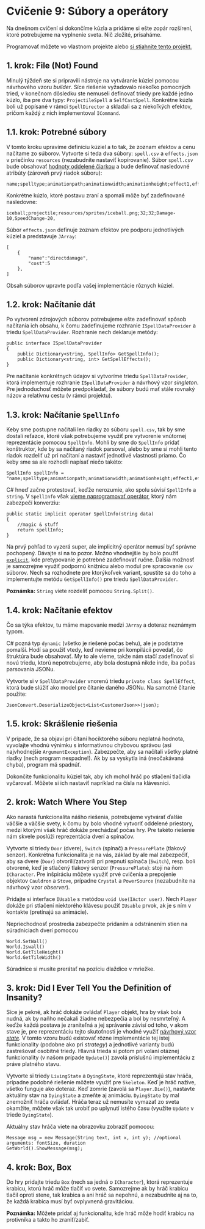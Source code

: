 # Cvičenie 9: Súbory a operátory

Na dnešnom cvičení si dokončíme kúzla a pridáme si ešte zopár rozšírení, ktoré potrebujeme na vyplnenie sveta. Nič zložité, prisaháme.

Programovať môžete vo vlastnom projekte alebo [si stiahnite tento projekt.](lab09/week9.zip)

## 1. krok: File (Not) Found

Minulý týždeň ste si pripravili nástroje na vytváranie kúziel pomocou návrhového vzoru *builder*. Síce riešenie vyžadovalo niekoľko pomocných tried, v konečnom dôsledku ste nemuseli definovať triedy pre každé jedno kúzlo, iba pre dva typy: `ProjectileSpell` a `SelfCastSpell`. Konkrétne kúzla boli už popísané v rámci `SpellDirector` a skladali sa z niekoľkých efektov, pričom každý z nich implementoval `ICommand`.

## 1.1. krok: Potrebné súbory
V tomto kroku upravíme definíciu kúziel a to tak, že zoznam efektov a cenu načítame zo súborov. Vytvorte si teda dva súbory: `spell.csv` a `effects.json` v priečinku `resources` (nezabudnite nastaviť kopírovanie). Súbor `spell.csv` bude obsahovať [hodnoty oddelené čiarkou](https://en.wikipedia.org/wiki/Comma-separated_values) a bude definovať nasledovné atribúty (zároveň prvý riadok súboru):

```
name;spelltype;animationpath;animationwidth;animationheight;effect1,effect2,effect3
```

Konkrétne kúzlo, ktoré postavu zraní a spomalí môže byť zadefinované nasledovne:

```
iceball;projectile;resources/sprites/iceball.png;32;32;Damage-10,SpeedChange-20,
```

Súbor `effects.json` definuje zoznam efektov pre podporu jednotlivých kúziel a predstavuje `JArray`:

```
[
    {
        "name":"directdamage",
        "cost":5
    },
]
```

Obsah súborov upravte podľa vašej implementácie rôznych kúziel.

## 1.2. krok: Načítanie dát
Po vytvorení zdrojových súborov potrebujeme ešte zadefinovať spôsob načítania ich obsahu, k čomu zadefinujeme rozhranie `ISpellDataProvider` a triedu `SpellDataProvider`. Rozhranie nech deklaruje metódy:

```
public interface ISpellDataProvider
{
    public Dictionary<string, SpellInfo> GetSpellInfo();
    public Dictionary<string, int> GetSpellEffects();
}
```

Pre načítanie konkrétnych údajov si vytvoríme triedu `SpellDataProvider`, ktorá implementuje rozhranie `ISpellDataProvider` a návrhový vzor *singleton*. Pre jednoduchosť môžete predpokladať, že súbory budú mať stále rovnaký názov a relatívnu cestu (v rámci projektu).

## 1.3. krok: Načítanie `SpellInfo`
Keby sme postupne načítali len riadky zo súboru `spell.csv`, tak by sme dostali reťazce, ktoré však potrebujeme využiť pre vytvorenie vnútornej reprezentácie pomocou `SpellInfo`. Mohli by sme do `SpellInfo` pridať konštruktor, kde by sa načítaný riadok parsoval, alebo by sme si mohli tento riadok rozdeliť už pri načítaní a nastaviť jednotlivé vlastnosti priamo. Čo keby sme sa ale rozhodli napísať niečo takéto:

```
SpellInfo spellInfo = "name;spelltype;animationpath;animationwidth;animationheight;effect1,effect2,effect3"
```

C# hneď začne protestovať, keďže nerozumie, ako spolu súvisí `SpellInfo` a `string`. V `SpellInfo` však [vieme naprogramovať operátor](https://learn.microsoft.com/en-us/dotnet/csharp/language-reference/operators/user-defined-conversion-operators), ktorý nám zabezpečí konverziu:

```
public static implicit operator SpellInfo(string data)
{
    //magic & stuff
    return spellInfo;
}
```

Na prvý pohľad to vyzerá super, ale implicitný operátor nemusí byť správne pochopený. Dávajte si na to pozor. Možno vhodnejšie by bolo použiť [`explicit`](https://blog.devgenius.io/implicit-and-explicit-operators-c-30d28fb573e0), kde pretypovanie je potrebné zadefinovať ručne. Ďalšia možnosť je samozrejme využiť podpornú knižnicu alebo modul pre spracovanie `csv` súborov. Nech sa rozhodnete pre ktorýkoľvek variant, spustite sa do toho a implementujte metódu `GetSpellInfo()` pre triedu `SpellDataProvider`.

**Poznámka:** `String` viete rozdeliť pomocou `String.Split()`.

## 1.4. krok: Načítanie efektov
Čo sa týka efektov, tu máme mapovanie medzi `JArray` a doteraz neznámym typom.

C# pozná typ `dynamic` (všetko je riešené počas behu), ale je podstatne pomalší. Hodí sa použiť vtedy, keď nevieme pri kompilácii povedať, čo štruktúra bude obsahovať. My to ale vieme, takže nám stačí zadefinovať si novú triedu, ktorú nepotrebujeme, aby bola dostupná nikde inde, iba počas parsovania JSONu.

Vytvorte si v `SpellDataProvider` vnorenú triedu `private class SpellEffect`, ktorá bude slúžiť ako model pre čítanie daného JSONu. Na samotné čítanie použite:

```
JsonConvert.DeserializeObject<List<CustomerJson>>(json);
```

## 1.5. krok: Skrášlenie riešenia
V prípade, že sa objaví pri čítaní hociktorého súboru neplatná hodnota, vyvolajte vhodnú výnimku s informatívnou chybovou správou (asi najvhodnejšie `ArgumentException`). Zabezpečte, aby sa načítali všetky platné riadky (nech program nespadne!). Ak by sa vyskytla iná (neočakávaná chyba), program má spadnúť.

Dokončite funkcionalitu kúziel tak, aby ich mohol hráč po stlačení tlačidla vyčarovať. Môžete si ich nastaviť napríklad na čísla na klávesnici.

## 2. krok: Watch Where You Step
Ako narastá funkcionalita nášho riešenia, potrebujeme vytvárať ďalšie väčšie a väčšie svety, k čomu by bolo vhodné vytvoriť oddelené priestory, medzi ktorými však hráč dokáže prechádzať počas hry. Pre takéto riešenie nám skvele poslúži reprezentácia dverí a spínačov.

Vytvorte si triedy `Door` (dvere), `Switch` (spínač) a `PressurePlate` (tlakový senzor). Konkrétna funkcionalita je na vás, základ by ale mal zabezpečiť, aby sa dvere (`Door`) otvorili/zatvorili pri prepnutí spínača (`Switch`), resp. boli otvorené, keď je stlačený tlakový senzor (`PressurePlate`): stojí na ňom `ICharacter`. Pre inšpiráciu môžete využiť prvé cvičenia a prepojenie objektov `Cauldron` a `Stove`, prípadne `Crystal` a `PowerSource` (nezabudnite na návrhový vzor *observer*).

Pridajte si interface `IUsable` s metódou `void Use(IActor user)`. Nech `Player` dokáže pri stlačení niektorého klávesu použiť `IUsable` prvok, ak je s ním v kontakte (pretínajú sa animácie).

Nepriechodnosť prostredia zabezpečte pridaním a odstránením stien na súradniciach dverí pomocou

```
World.SetWall()
World.Iswall()
World.GetTileHeight()
World.GetTileWidth()
```

Súradnice si musíte prerátať na pozíciu dlaždice v mriežke.

## 3. krok: Did I Ever Tell You the Definition of Insanity?
Síce je pekné, ak hráč dokáže ovládať `Player` objekt, hra by však bola nudná, ak by naňho nečakali žiadne nebezpečia a bol by nesmrteľný. A keďže každá postava je zraniteľná a jej správanie závisí od toho, v akom stave je, pre reprezentáciu tejto skutoťnosti je vhodné využiť [návrhový vzor *state*](https://en.wikipedia.org/wiki/State_pattern). V tomto vzoru budú existovať rôzne implementácie tej istej funkcionality (podobne ako pri *strategy*) a jednotlivé varianty budú zastrešovať osobitné triedy. Hlavná trieda si potom pri volaní otáznej funkcionality (v našom prípade `Update()`) zavolá príslušnú implementáciu z práve platného stavu.

Vytvorte si triedy `LivingState` a `DyingState`, ktoré reprezentujú stav hráča, prípadne podobné riešenie môžete využiť pre `Skeleton`. Keď je hráč nažive, všetko funguje ako doteraz. Keď zomrie (zavolá sa `Player.Die()`), nastavte aktuálny stav na `DyingState` a zmeňte aj animáciu. `DyingState` by mal znemožniť hráča ovládať. Hráča teraz už nemusíte vymazať zo sveta okamžite, môžete však tak urobiť po uplynutí istého času (využite `Update` v triede `DyingState`).

Aktuálny stav hráča viete na obrazovku zobraziť pomocou:

```
Message msg = new Message(String text, int x, int y); //optional arguments: fontSize, duration
GetWorld().ShowMessage(msg);
```

## 4. krok: Box, Box
Do hry pridajte triedu `Box` (nech sa jedná o `ICharacter`), ktorá reprezentuje krabicu, ktorú hráč môže tlačiť vo svete. Samozrejme ak by hráč krabicu tlačil oproti stene, tak krabica a ani hráč sa nepohnú, a nezabudnite aj na to, že každá krabica musí byť ovplyvnená gravitáciou.

**Poznámka:** Môžete pridať aj funkcionalitu, kde hráč môže hodiť krabicu na protivníka a takto ho zraniť/zabiť.
